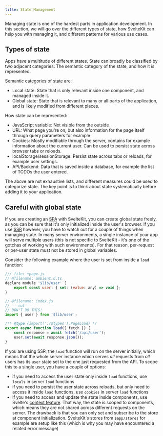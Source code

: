 ```yaml
---
title: State Management
---
```


Managing state is one of the hardest parts in application development. In this section, we will go over the different types of state, how SvelteKit can help you with managing it, and different patterns for various use cases.

## Types of state

Apps have a multitude of different states. State can broadly be classified by two adjacent categories: The semantic category of the state, and how it is represented.

Semantic categories of state are:
- Local state: State that is only relevant inside one component, and managed inside it.
- Global state: State that is relevant to many or all parts of the application, and is likely modified from different places.

How state can be represented:
- JavaScript variable: Not visible from the outside
- URL: What page you're on, but also information for the page itself through query parameters for example
- Cookies: Mostly modifiable through the server, contains for example information about the current user. Can be used to persist state across browser tabs or reloads.
- localStorage/sessionStorage: Persist state across tabs or reloads, for example user settings.
- API/Backend: Data that is saved inside a database, for example the list of TODOs the user entered.

The above are not exhaustive lists, and different measures could be used to categorize state. The key point is to think about state systematically before adding it to your application.

## Careful with global state

If you are creating an [SPA](/docs/glossary#csr-and-spa) with SvelteKit, you can create global state freely, as you can be sure that it's only initialized inside the user's browser. If you use [SSR](/docs/glossary#ssr) however, you have to watch out for a couple of things when managing state. In many server environments, a single instance of your app will serve multiple users (this is not specific to SvelteKit - it's one of the gotchas of working with such environments). For that reason, per-request or per-user state must not be stored in global variables.

Consider the following example where the user is set from inside a `load` function:

```js 
/// file: +page.js
// @filename: ambient.d.ts
declare module '$lib/user' {
	export const user: { set: (value: any) => void };
}

// @filename: index.js
// ---cut---
// DON'T DO THIS!
import { user } from '$lib/user';

/** @type {import('./$types').PageLoad} */
export async function load({ fetch }) {
    const response = await fetch('/api/user');
    user.set(await response.json());
}
```

If you are using SSR, the `load` function will run on the server initially, which means that the whole server instance which serves _all_ requests from _all_ users has its `user` state set to the one just requested from the API. To scope this to a single user, you have a couple of options:

- if you need to access the user state only inside `load` functions, use `locals` in server `load` functions
- if you need to persist the user state across reloads, but only need to access it inside `load` functions, use `cookies` in server `load` functions
- if you need to access and update the state inside components, use Svelte's [context feature](https://svelte.dev/docs#run-time-svelte-setcontext). That way, the state is scoped to components, which means they are not shared across different requests on the server. The drawback is that you can only set and subscribe to the store at component initialization. SvelteKit's stores from `$app/stores` for example are setup like this (which is why you may have encountered a related error message)

